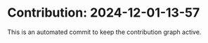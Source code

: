 # Contribution: 2024-12-01-13-57
This is an automated commit to keep the contribution graph active.
